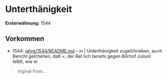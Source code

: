 # Unterthänigkeit

**Ersterwähnung:** 1544

## Vorkommen
- 1544: [jahre/1544/README.md](../jahre/1544/README.md) – in
| Unterthänigkeit zugeſchrieben, au<h Bericht geſchehen, daß
=; der Rat ſich bereits gegen Biſchof Julium ſelbſt, wie er
> Iriginal from...
